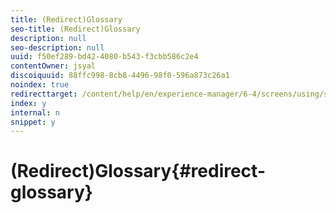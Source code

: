 ```yaml
---
title: (Redirect)Glossary
seo-title: (Redirect)Glossary
description: null
seo-description: null
uuid: f50ef289-bd42-4080-b543-f3cbb586c2e4
contentOwner: jsyal
discoiquuid: 88ffc998-8cb8-4496-98f0-596a873c26a1
noindex: true
redirecttarget: /content/help/en/experience-manager/6-4/screens/using/screens-glossary
index: y
internal: n
snippet: y
---
```


# (Redirect)Glossary{#redirect-glossary}

